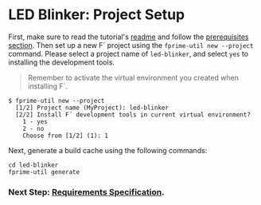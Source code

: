 # LED Blinker: Project Setup

First, make sure to read the tutorial's [readme](../README.md) and follow the [prerequisites section](../README.md#prerequisites). Then set up a new F´ project using the `fprime-util new --project` command. Please select a project name of `led-blinker`, and select `yes` to installing the development tools.

> Remember to activate the virtual environment you created when installing F´.

```
$ fprime-util new --project
  [1/2] Project name (MyProject): led-blinker
  [2/2] Install F´ development tools in current virtual environment?
    1 - yes
    2 - no
    Choose from [1/2] (1): 1
```

Next, generate a build cache using the following commands:

```
cd led-blinker
fprime-util generate
```

### Next Step: [Requirements Specification](./requirements.md).
